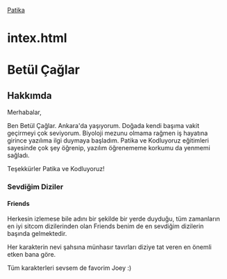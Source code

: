 [Patika](https://www.patika.dev/)

# intex.html

<h1>Betül Çağlar</h1>
<h2>Hakkımda</h2>
<p>Merhabalar,</p>
<p>Ben Betül Çağlar. Ankara'da yaşıyorum. Doğada kendi başıma vakit geçirmeyi çok seviyorum. Biyoloji mezunu olmama rağmen iş hayatına girince yazılıma ilgi duymaya başladım. Patika ve Kodluyoruz eğitimleri sayesinde çok şey öğrenip, yazılım öğrenememe korkumu da yenmemi sağladı. </p>
<p> Teşekkürler Patika ve Kodluyoruz!</p>
<!-- Kişisel ilgi ve alanlarımı hakkımda kısmı altında farklı başlıklarda anlatıyor olacağım -->
<h3>Sevdiğim Diziler</h3>
<h4>Friends</h4>
<!-- Kendime Not; HTML'de enter yok. Bunun yerine her bir paragraf için ayrı bir paragraf sekmesi yazacağız.-->
<p>Herkesin izlemese bile adını bir şekilde bir yerde duyduğu, tüm zamanların en iyi sitcom dizilerinden olan Friends benim de en sevdiğim dizilerin başında gelmektedir.</p>
<p>Her karakterin nevi şahsına münhasır tavırları diziye tat veren en önemli etken bana göre.</p>
<p> Tüm karakterleri sevsem de favorim Joey :)</p>

